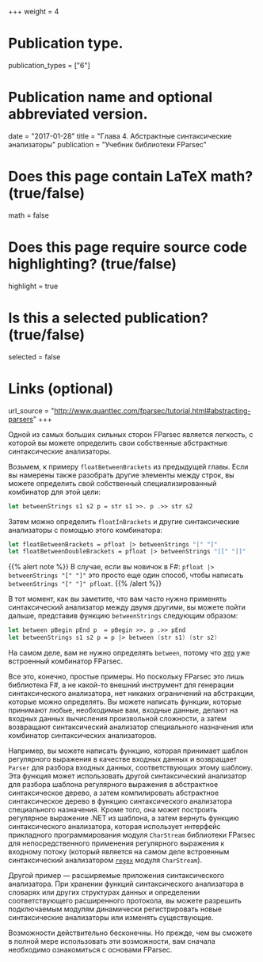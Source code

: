 +++
weight = 4

# Publication type.
publication_types = ["6"]

# Publication name and optional abbreviated version.
date = "2017-01-28"
title = "Глава 4. Абстрактные синтаксические анализаторы"
publication = "Учебник библиотеки FParsec"

# Does this page contain LaTeX math? (true/false)
math = false

# Does this page require source code highlighting? (true/false)
highlight = true

# Is this a selected publication? (true/false)
selected = false

# Links (optional)
url_source = "http://www.quanttec.com/fparsec/tutorial.html#abstracting-parsers"
+++

Одной из самых больших сильных сторон FParsec является легкость, с которой вы можете определить свои собственные абстрактные синтаксические анализаторы.

Возьмем, к примеру `floatBetweenBrackets` из предыдущей главы. Если вы намерены также разобрать другие элементы между строк, вы можете определить свой собственный специализированный комбинатор для этой цели:
```fsharp
let betweenStrings s1 s2 p = str s1 >>. p .>> str s2
```

Затем можно определить `floatInBrackets` и другие синтаксические анализаторы с помощью этого комбинатора:
```fsharp
let floatBetweenBrackets = pfloat |> betweenStrings "[" "]"
let floatBetweenDoubleBrackets = pfloat |> betweenStrings "[[" "]]"
```

{{% alert note %}}
В случае, если вы новичок в F#: `pfloat |> betweenStrings "[" "]"` это просто еще один способ, чтобы написать `betweenStrings "[" "]" pfloat`.
{{% /alert %}}

В тот момент, как вы заметите, что вам часто нужно применять синтаксический анализатор между двумя другими, вы можете пойти дальше, представив функцию `betweenStrings` следующим образом:
```fsharp
let between pBegin pEnd p  = pBegin >>. p .>> pEnd
let betweenStrings s1 s2 p = p |> between (str s1) (str s2)
```

На самом деле, вам не нужно определять `between`, потому что [это](http://www.quanttec.com/fparsec/reference/primitives.html#members.between) уже встроенный комбинатор FParsec.

Все это, конечно, простые примеры. Но поскольку FParsec это лишь библиотека F#, а не какой-то внешний инструмент для генерации синтаксического анализатора, нет никаких ограничений на абстракции, которые можно определять. Вы можете написать функции, которые принимают любые, необходимые вам, входные данные, делают на входных данных вычисления произвольной сложности, а затем возвращают синтаксический анализатор специального назначения или комбинатор синтаксических анализаторов.

Например, вы можете написать функцию, которая принимает шаблон регулярного выражения в качестве входных данных и возвращает `Parser` для разбора входных данных, соответствующих этому шаблону. Эта функция может использовать другой синтаксический анализатор для разбора шаблона регулярного выражения в абстрактное синтаксическое дерево, а затем компилировать абстрактное синтаксическое дерево в функцию синтаксического анализатора специального назначения. Кроме того, она может построить регулярное выражение .NET из шаблона, а затем вернуть функцию синтаксического анализатора, которая использует интерфейс прикладного программирования модуля `CharStream` библиотеки FParsec для непосредственного применения регулярного выражения к входному потоку (который является на самом деле встроенным синтаксический анализатором [`regex`](http://www.quanttec.com/fparsec/reference/charparsers.html#members.regex) модуля `CharStream`).

Другой пример &mdash; расширяемые приложения синтаксического анализатора. При хранении функций синтаксического анализатора в словарях или других структурах данных и определении соответствующего расширенного протокола, вы можете разрешить подключаемым модулям динамически регистрировать новые синтаксические анализаторы или изменять существующие.

Возможности действительно бесконечны. Но прежде, чем вы сможете в полной мере использовать эти возможности, вам сначала необходимо ознакомиться с основами FParsec.
